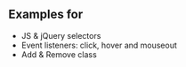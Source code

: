 ## Examples for
- JS & jQuery selectors
- Event listeners: click, hover and mouseout
- Add & Remove class
